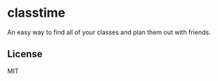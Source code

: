 classtime
=========

An easy way to find all of your classes and plan them out with friends.

## License
MIT
